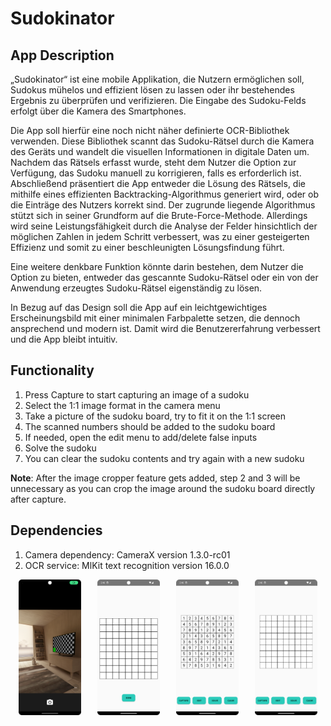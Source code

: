 # Sudokinator

## App Description

„Sudokinator“ ist eine mobile Applikation, die Nutzern ermöglichen soll, Sudokus mühelos und effizient lösen zu lassen oder ihr bestehendes Ergebnis zu überprüfen und verifizieren. Die Eingabe des Sudoku-Felds erfolgt über die Kamera des Smartphones.

Die App soll hierfür eine noch nicht näher definierte OCR-Bibliothek verwenden. Diese Bibliothek scannt das Sudoku-Rätsel durch die Kamera des Geräts und wandelt die visuellen Informationen in digitale Daten um. Nachdem das Rätsels erfasst wurde, steht dem Nutzer die Option zur Verfügung, das Sudoku manuell zu korrigieren, falls es erforderlich ist.
Abschließend präsentiert die App entweder die Lösung des Rätsels, die mithilfe eines effizienten Backtracking-Algorithmus generiert wird, oder ob die Einträge des Nutzers korrekt sind. Der zugrunde liegende Algorithmus stützt sich in seiner Grundform auf die Brute-Force-Methode. Allerdings wird seine Leistungsfähigkeit durch die Analyse der Felder hinsichtlich der möglichen Zahlen in jedem Schritt verbessert, was zu einer gesteigerten Effizienz und somit zu einer beschleunigten Lösungsfindung führt.

Eine weitere denkbare Funktion könnte darin bestehen, dem Nutzer die Option zu bieten, entweder das gescannte Sudoku-Rätsel oder ein von der Anwendung erzeugtes Sudoku-Rätsel eigenständig zu lösen.

In Bezug auf das Design soll die App auf ein leichtgewichtiges Erscheinungsbild mit einer minimalen Farbpalette setzen, die dennoch ansprechend und modern ist. Damit wird die Benutzererfahrung verbessert und die App bleibt intuitiv.

## Functionality

1. Press Capture to start capturing an image of a sudoku
2. Select the 1:1 image format in the camera menu
3. Take a picture of the sudoku board, try to fit it on the 1:1 screen
4. The scanned numbers should be added to the sudoku board
5. If needed, open the edit menu to add/delete false inputs
6. Solve the sudoku
7. You can clear the sudoku contents and try again with a new sudoku

**Note**: After the image cropper feature gets added, step 2 and 3 will be unnecessary as you can crop the image around the sudoku board directly after capture.

## Dependencies

1. Camera dependency: CameraX version 1.3.0-rc01
2. OCR service: MlKit text recognition version 16.0.0

<div style="display: flex; justify-content: space-around;">
    <img src="./images/capture.png" alt="Capture" style="width: 100px; height: auto;">
    <img src="./images/edit.png" alt="Edit" style="width: 100px; height: auto;">
    <img src="./images/solve.png" alt="Solve" style="width: 100px; height: auto;">
    <img src="./images/main.png" alt="Main" style="width: 100px; height: auto;">
</div>
